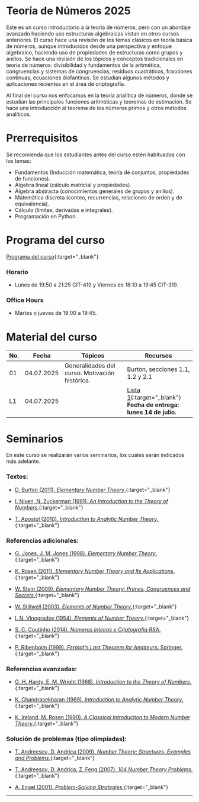 # Teoría de Números 2025

Este es un curso introductorio a la teoría de números, pero con un abordaje avanzado haciendo uso estructuras algebraicas vistan en otros cursos anteriores. El curso hace una revisión de los temas clásicos en teoría básica de números, aunque introducidos desde una perspectiva y  enfoque algebraico, haciendo uso de propiedades de estructuras como grupos y anillos. Se hace una revisión de los tópicos y conceptos tradicionales en teoría de números: divisibilidad y fundamentos de la aritmética, congruencias y sistemas de congruencias, residuos cuadráticos, fracciones continuas, ecuaciones diofantinas. Se estudian algunos métodos y aplicaciones recientes en el área de criptografía. 

Al final del curso nos enfocamos en la teoría analítica de números, donde se estudian las principales funciones aritméticas y teoremas de estimación. Se hace una introducción al teorema de los números primos y otros métodos analíticos.
    

# Prerrequisitos

Se recomienda que los estudiantes antes del curso estén habituados con los temas:
* Fundamentos (Inducción matemática, teoría de conjuntos, propiedades de funciones).
* Álgebra lineal (cálculo matricial y propiedades).
* Álgebra abstracta (conocimientos generales de grupos y anillos).
* Matemática discreta (conteo, recurrencias, relaciones de orden y de equivalencia).
* Cálculo (límites, derivadas e integrales).
* Programación en Python.


# Programa del curso
<div id='id-programa'/>

[Programa del curso](programa/Programa-tn2025.pdf){:target="_blank"}

### Horario
<div id='id-horario'/>

* Lunes de 19:50 a 21:25 CIT-419 y Viernes de 18:10 a 19:45 CIT-319.

### Office Hours
<div id='id-office'/>

* Martes o jueves de 19:00 a 19:45.


# Material del curso
<div id='id-material'/>

**No.**  | **Fecha**    | **Tópicos**                                                  | **Recursos**
-------- | ------------ | ------------------------------------------------------------ |  ---------------------------
01       | 04.07.2025   | Generalidades del curso. Motivación histórica.  | Burton, secciones 1.1, 1.2 y 2.1
L1       | 04.07.2025   |  | [Lista 1](listas/lista01.pdf){:target="_blank"} <br/> **Fecha de entrega: lunes 14 de julio.**


# Seminarios
<div id='id-seminarios'/>

En este curso se realizarán varios seminarios, los cuales serán indicados más adelante.

 
<div id='id-ref'/>

### Textos:

* [D. Burton (2011). *Elementary Number Theory*.](https://libgen.li/ads.php?md5=c168c95552572b4660b7e4fcf3341c16){:target="_blank"}

* [I. Niven, N. Zuckerman (1991). *An Introduction to the Theory of Numbers*.](https://libgen.li/ads.php?md5=693ab655305c767adebf75df985c7abd){:target="_blank"}

* [T. Apostol (2010). *Introduction to Analytic Number Theory*.](https://libgen.li/ads.php?md5=b1d5fe65979ab622aa235f7539439eeb){:target="_blank"}

### Referencias adicionales:

* [G. Jones, J. M. Jones (1998). *Elementary Number Theory*.](https://libgen.li/ads.php?md5=8d8d1cda930ffd6693c2d046e5f27331){:target="_blank"}

* [K. Rosen (2011). *Elementary Number Theory and Its Applications*.](https://libgen.li/ads.php?md5=4f17982ce43b7bb0ae7543c1946a22dd){:target="_blank"}

* [W. Stein (2009). *Elementary Number Theory: Primes, Congruences and Secrets*.](https://libgen.li/ads.php?md5=361cace026af37dbf6eb9030e6af8f10){:target="_blank"}

* [W. Stillwell (2003). *Elements of Number Theory*.](https://libgen.li/ads.php?md5=8d97dc6854cf341e9a2f945731df985f){:target="_blank"}

* [I. N. Vinogradov (1954). *Elements of Number Theory*.](https://libgen.li/ads.php?md5=5a4f5de42905f203d9496dc971b49e81){:target="_blank"}

* [S. C. Coutinho (2014). *Números Inteiros e Criptografia RSA*.](https://libgen.li/ads.php?md5=bf852b59eab1730cb329f1b954ea8fa0){:target="_blank"}

* [P. Ribenboim (1999). *Fermat's Last Theorem for Amateurs*. Springer.](https://libgen.li/ads.php?md5=88a5688acfe794b15e0db7aa5e776689){:target="_blank"}

### Referencias avanzadas:

* [G. H. Hardy, E. M. Wright (1968). *Introduction to the Theory of Numbers*.](http://library.lol/main/F41AFCB0B44DD6DF662C40F9A302E6B4){:target="_blank"}

* [K. Chandrasekharan (1969). *Introduction to Analytic Number Theory*.](http://library.lol/main/0FA1AAF3AABDFC62EB756484BF620A34){:target="_blank"}

* [K. Ireland, M. Rosen (1990). *A Classical Introduction to Modern Number Theory*.](http://library.lol/main/46587E85B377B9D01D2BDA4FDA9FCA4D){:target="_blank"}

### Solución de problemas (tipo olimpíadas):

* [T. Andreescu, D. Andrica (2009). *Number Theory: Structures, Examples and Problems*.](http://library.lol/main/6C6479B9A92D0FF27F7C9B69487EEF60){:target="_blank"}

* [T. Andreescu, D. Andrica, Z. Feng (2007). *104 Number Theory Problems*.](http://library.lol/main/C7E726B5AD1839E2779E72AF80BD4D67){:target="_blank"}

* [A. Engel (2001). *Problem-Solving Strategies*.](http://library.lol/main/E8D5738D9D309A7E130BEF688ED92A3F){:target="_blank"}

---
